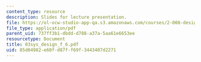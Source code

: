 ```yaml
---
content_type: resource
description: Slides for lecture presentation.
file: https://ol-ocw-studio-app-qa.s3.amazonaws.com/courses/2-008-design-and-manufacturing-ii-spring-2004/85d04982e60fd87ff69f3443407d2271_03sys_design_f_6.pdf
file_type: application/pdf
parent_uid: 737ff3b1-dbdd-d788-a37a-5aa61e6653ee
resourcetype: Document
title: 03sys_design_f_6.pdf
uid: 85d04982-e60f-d87f-f69f-3443407d2271
---
```


